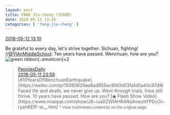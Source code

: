 ```yaml
---
layout: post
title: FANG Jia-cheng (方加成)
date: 2018-05-12 13:10
categories: [ 'fang-jia-cheng' ]
---
```


<div class="weibo-info">
  <a href="https://weibo.com/6505661195/Ggiq8qsuU">2018-05-12 13:10</a>
</div>

Be grateful to every day, let's strive together. Sichuan, fighting! //[@YiAnMiddleSchool](https://weibo.com/yianschool): Ten years have passed. Wenchuan, how are you? ![green ribbon](http://img.t.sinajs.cn/t4/appstyle/expression/ext/normal/cb/2018new_lvsidai_org.png){:.emoticon}×2

<!-- more -->

> <div class="weibo-post-name">
>   <a href="https://weibo.com/rmrb">PeoplesDaily</a>
> </div>
> <div class="weibo-info">
>   <a href="https://weibo.com/2803301701/GgdfidjFm">2018-05-11 23:59</a>
> </div>
> [#10YearsOfWenchuanEarthquake](https://weibo.com/p/10080829aa8ad855ec8fd3d03fa1d5a40c97d9) Faced life and death, we never give up. Went through trials, lives still thrive. 10 years have passed. How are you? [◉ Flash Show Video](https://www.miaopai.com/show/J9~iuaDZWIAHR4Rq4nwznYPDcOi~ryahKEfF-w__.htm)  
> <small>* View multimedia content(s) on the original page.</small>
